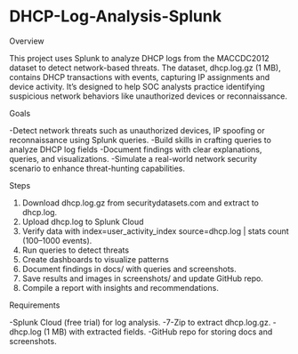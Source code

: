 # DHCP-Log-Analysis-Splunk

Overview

This project uses Splunk to analyze DHCP logs from the MACCDC2012 dataset to detect network-based threats. The dataset, dhcp.log.gz (1 MB), contains DHCP transactions with events, capturing IP assignments and device activity. It’s designed to help SOC analysts practice identifying suspicious network behaviors like unauthorized devices or reconnaissance.

Goals

-Detect network threats such as unauthorized devices, IP spoofing or reconnaissance using Splunk queries.
-Build skills in crafting queries to analyze DHCP log fields 
-Document findings with clear explanations, queries, and visualizations.
-Simulate a real-world network security scenario to enhance threat-hunting capabilities.


Steps

1. Download dhcp.log.gz from securitydatasets.com and extract to dhcp.log.
2. Upload dhcp.log to Splunk Cloud 
3. Verify data with index=user_activity_index source=dhcp.log | stats count (100–1000 events).
4. Run queries to detect threats 
5. Create dashboards to visualize patterns 
6. Document findings in docs/ with queries and screenshots.
7. Save results and images in screenshots/ and update GitHub repo.
8. Compile a report with insights and recommendations.


Requirements

-Splunk Cloud (free trial) for log analysis.
-7-Zip to extract dhcp.log.gz.
-dhcp.log (1 MB) with extracted fields.
-GitHub repo for storing docs and screenshots.
